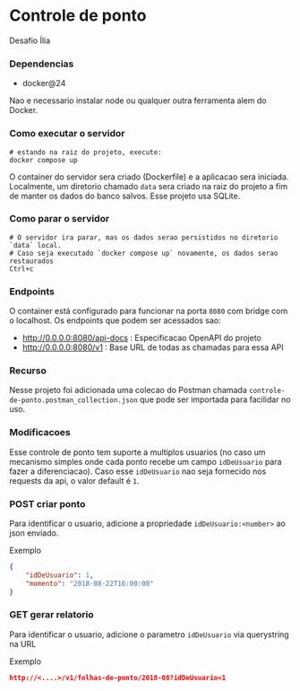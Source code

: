 # Controle de ponto 
Desafio Ília

### Dependencias

- docker@24

Nao e necessario instalar node ou qualquer outra ferramenta alem do Docker.

### Como executar o servidor

```
# estando na raiz do projeto, execute:
docker compose up
```

O container do servidor sera criado (Dockerfile) e a aplicacao sera iniciada. Localmente, um diretorio chamado `data` sera criado na raiz do projeto a fim de manter os dados do banco salvos. Esse projeto usa SQLite.

### Como parar o servidor

```
# O servidor ira parar, mas os dados serao persistidos no diretorio `data` local.
# Caso seja executado `docker compose up` novamente, os dados serao restaurados
Ctrl+c
```

### Endpoints

O container está configurado para funcionar na porta `8080` com bridge com o localhost. Os endpoints que podem ser acessados sao:

- http://0.0.0.0:8080/api-docs : Especificacao OpenAPI do projeto
- http://0.0.0.0:8080/v1 : Base URL de todas as chamadas para essa API

### Recurso

Nesse projeto foi adicionada uma colecao do Postman chamada `controle-de-ponto.postman_collection.json` que pode ser importada para facilidar no uso.

### Modificacoes

Esse controle de ponto tem suporte a multiplos usuarios (no caso um mecanismo simples onde cada ponto recebe um campo `idDeUsuario` para fazer a diferenciacao).
Caso esse `idDeUsuario` nao seja fornecido nos requests da api, o valor default é `1`.

### POST criar ponto

Para identificar o usuario, adicione a propriedade `idDeUsuario:<number>` ao json enviado.

Exemplo
```json
{
    "idDeUsuario": 1,
    "momento": "2018-08-22T16:00:00"
}
```

### GET gerar relatorio

Para identificar o usuario, adicione o parametro `idDeUsuario` via querystring na URL

Exemplo
```json
http://<....>/v1/folhas-de-ponto/2018-08?idDeUsuario=1
```
